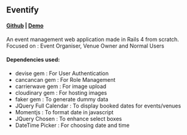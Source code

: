 ## Eventify
#### [Github](https://github.com/aswinsanakan/eventify) | [Demo](https://eventifyweb.herokuapp.com/)
An event management web application made in Rails 4 from scratch.
Focused on : Event Organiser, Venue Owner and Normal Users

#### Dependencies used:
- devise gem : For User Authentication 
- cancancan gem : For Role Management 
- carrierwave gem : For image upload
- cloudinary gem : For hosting images
- faker gem : To generate dummy data
- JQuery Full Calendar : To display booked dates for events/venues
- Momentjs : To format date in javascript
- JQuery Chosen : To enhance select boxes
- DateTime Picker : For choosing date and time